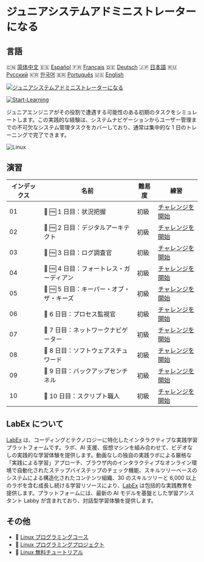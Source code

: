 # ジュニアシステムアドミニストレーターになる

## 言語

🇨🇳 [简体中文](README_zh.md) 🇪🇸 [Español](README_es.md) 🇫🇷 [Français](README_fr.md) 🇩🇪 [Deutsch](README_de.md) 🇯🇵 [日本語](README_ja.md) 🇷🇺 [Русский](README_ru.md) 🇰🇷 [한국어](README_ko.md) 🇧🇷 [Português](README_pt.md) 🇺🇸 [English](README.md) 

[![ジュニアシステムアドミニストレーターになる](https://cover-creator.labex.io/become-a-junior-system-administrator.png?lang=ja)](https://labex.io/ja/courses/become-a-junior-system-administrator)

[![Start-Learning](https://img.shields.io/badge/Start-Learning-whitesmoke?style=for-the-badge)](https://labex.io/ja/courses/become-a-junior-system-administrator)

ジュニアエンジニアがその役割で遭遇する可能性のある初期のタスクをシミュレートします。この実践的な経験は、システムナビゲーションからユーザー管理までの不可欠なシステム管理タスクをカバーしており、通常は集中的な 1 日のトレーニングで完了できます。

![Linux](https://img.shields.io/badge/Linux-whitesmoke?style=for-the-badge&logo=linux)


## 演習

|   インデックス | 名前                                     | 難易度   | 練習                                                                                                                                                          |
|----------------|------------------------------------------|----------|---------------------------------------------------------------------------------------------------------------------------------------------------------------|
|             01 | 🎯 🆓 1 日目：状況把握                   | 初級     | <a target='_blank' href='https://labex.io/ja/labs/linux-day-1-the-lay-of-the-land-596200?course=become-a-junior-system-administrator'>チャレンジを開始</a>    |
|             02 | 🎯 🆓 2 日目：デジタルアーキテクト       | 初級     | <a target='_blank' href='https://labex.io/ja/labs/linux-day-2-the-digital-architect-596201?course=become-a-junior-system-administrator'>チャレンジを開始</a>  |
|             03 | 🎯 🆓 3 日目：ログ調査官                 | 初級     | <a target='_blank' href='https://labex.io/ja/labs/linux-day-3-the-log-investigator-596202?course=become-a-junior-system-administrator'>チャレンジを開始</a>   |
|             04 | 🎯 🆓 4 日目：フォートレス・ガーディアン | 初級     | <a target='_blank' href='https://labex.io/ja/labs/linux-day-4-the-fortress-guardian-596203?course=become-a-junior-system-administrator'>チャレンジを開始</a>  |
|             05 | 🎯 🆓 5 日目：キーパー・オブ・ザ・キーズ | 初級     | <a target='_blank' href='https://labex.io/ja/labs/linux-day-5-the-keeper-of-the-keys-596204?course=become-a-junior-system-administrator'>チャレンジを開始</a> |
|             06 | 🎯  6 日目：プロセス監視官               | 初級     | <a target='_blank' href='https://labex.io/ja/labs/linux-day-6-the-process-overseer-596618?course=become-a-junior-system-administrator'>チャレンジを開始</a>   |
|             07 | 🎯  7 日目：ネットワークナビゲーター     | 初級     | <a target='_blank' href='https://labex.io/ja/labs/linux-day-7-the-network-navigator-596619?course=become-a-junior-system-administrator'>チャレンジを開始</a>  |
|             08 | 🎯  8 日目：ソフトウェアスチュワード     | 初級     | <a target='_blank' href='https://labex.io/ja/labs/linux-day-8-the-software-steward-596620?course=become-a-junior-system-administrator'>チャレンジを開始</a>   |
|             09 | 🎯  9 日目：バックアップセンチネル       | 初級     | <a target='_blank' href='https://labex.io/ja/labs/linux-day-9-the-backup-sentinel-596621?course=become-a-junior-system-administrator'>チャレンジを開始</a>    |
|             10 | 🎯  10 日目：スクリプト職人              | 初級     | <a target='_blank' href='https://labex.io/ja/labs/linux-day-10-the-script-artisan-596613?course=become-a-junior-system-administrator'>チャレンジを開始</a>    |

## LabEx について

[LabEx](https://labex.io) は、コーディングとテクノロジーに特化したインタラクティブな実践学習プラットフォームです。ラボ、AI 支援、仮想マシンを組み合わせて、ビデオなしの実践的な学習体験を提供します。動画なしの独自の実践ラボによる厳格な「実践による学習」アプローチ、ブラウザ内のインタラクティブなオンライン環境で自動化されたステップバイステップのチェック機能、スキルツリーベースのシステムによる構造化されたコンテンツ組織、30 のスキルツリーと 6,000 以上のラボを含む成長し続ける学習リソースにより、[LabEx](https://labex.io) は包括的な実践教育を提供します。プラットフォームには、最新の AI モデルを基盤とした学習アシスタント Labby が含まれており、対話型学習体験を提供します。

## その他

- 🔗 [Linux プログラミングコース](https://github.com/labex-labs/awesome-programming-courses)
- 🔗 [Linux プログラミングプロジェクト](https://github.com/labex-labs/awesome-programming-projects)
- 🔗 [Linux 無料チュートリアル](https://github.com/labex-labs/linux-free-tutorials)

